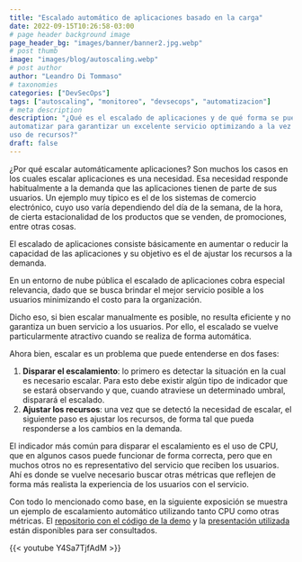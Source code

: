 ```yaml
---
title: "Escalado automático de aplicaciones basado en la carga"
date: 2022-09-15T10:26:58-03:00
# page header background image
page_header_bg: "images/banner/banner2.jpg.webp"
# post thumb
image: "images/blog/autoscaling.webp"
# post author
author: "Leandro Di Tommaso"
# taxonomies
categories: ["DevSecOps"]
tags: ["autoscaling", "monitoreo", "devsecops", "automatizacion"]
# meta description
description: "¿Qué es el escalado de aplicaciones y de qué forma se puede
automatizar para garantizar un excelente servicio optimizando a la vez el
uso de recursos?"
draft: false
---
```


¿Por qué escalar automáticamente aplicaciones? Son muchos los casos en los
cuales escalar aplicaciones es una necesidad. Esa necesidad responde
habitualmente a la demanda que las aplicaciones tienen de parte de sus usuarios.
Un ejemplo muy típico es el de los sistemas de comercio electrónico, cuyo uso
varía dependiendo del día de la semana, de la hora, de cierta estacionalidad de
los productos que se venden, de promociones, entre otras cosas.

El escalado de aplicaciones consiste básicamente en aumentar o reducir la
capacidad de las aplicaciones y su objetivo es el de ajustar los recursos a la
demanda.

En un entorno de nube pública el escalado de aplicaciones cobra especial
relevancia, dado que se busca brindar el mejor servicio posible a los usuarios
minimizando el costo para la organización.

Dicho eso, si bien escalar manualmente es posible, no resulta eficiente y no
garantiza un buen servicio a los usuarios. Por ello, el escalado se vuelve
particularmente atractivo cuando se realiza de forma automática.

Ahora bien, escalar es un problema que puede entenderse en dos fases:

1. **Disparar el escalamiento**: lo primero es detectar la situación en la cual
   es necesario escalar. Para esto debe existir algún tipo de indicador que se
   estará observando y que, cuando atraviese un determinado umbral, disparará el
   escalado.
1. **Ajustar los recursos**: una vez que se detectó la necesidad de escalar, el
   siguiente paso es ajustar los recursos, de forma tal que pueda responderse a
   los cambios en la demanda.

El indicador más común para disparar el escalamiento es el uso de CPU, que en
algunos casos puede funcionar de forma correcta, pero que en muchos otros no es
representativo del servicio que reciben los usuarios. Ahí es donde se vuelve
necesario buscar otras métricas que reflejen de forma más realista la
experiencia de los usuarios con el servicio.

Con todo lo mencionado como base, en la siguiente exposición se muestra un
ejemplo de escalamiento automático utilizando tanto CPU como otras métricas. El
[repositorio con el código de la
demo](https://gitlab.com/mikroways/public/a-la-nube-con-escalas/escalado-automatico-de-aplicaciones-basado-en-la-carga)
y la [presentación
utilizada](/files/mikroways-a-la-nube-con-escalas-autoscaling.pdf) están
disponibles para ser consultados.

{{< youtube Y4Sa7TjfAdM >}}

